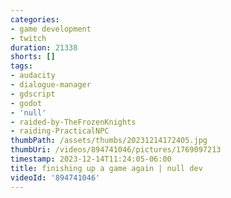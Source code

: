 ```yaml
---
categories:
- game development
- twitch
duration: 21338
shorts: []
tags:
- audacity
- dialogue-manager
- gdscript
- godot
- 'null'
- raided-by-TheFrozenKnights
- raiding-PracticalNPC
thumbPath: /assets/thumbs/20231214172405.jpg
thumbUri: /videos/894741046/pictures/1769097213
timestamp: 2023-12-14T11:24:05-06:00
title: finishing up a game again | null dev
videoId: '894741046'
---
```

